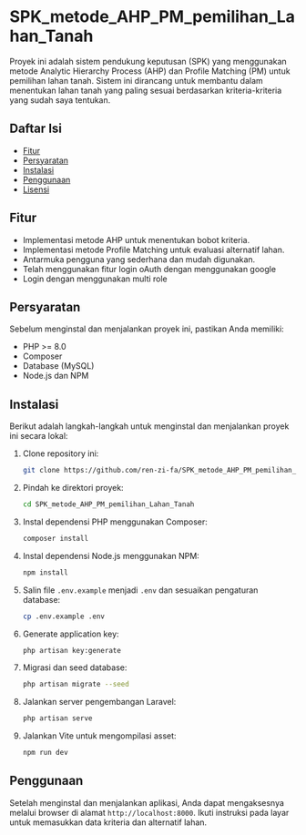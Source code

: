 # SPK_metode_AHP_PM_pemilihan_Lahan_Tanah

Proyek ini adalah sistem pendukung keputusan (SPK) yang menggunakan metode Analytic Hierarchy Process (AHP) dan Profile Matching (PM) untuk pemilihan lahan tanah. Sistem ini dirancang untuk membantu dalam menentukan lahan tanah yang paling sesuai berdasarkan kriteria-kriteria yang sudah saya tentukan.

## Daftar Isi

- [Fitur](#fitur)
- [Persyaratan](#persyaratan)
- [Instalasi](#instalasi)
- [Penggunaan](#penggunaan)
- [Lisensi](#lisensi)


## Fitur

- Implementasi metode AHP untuk menentukan bobot kriteria.
- Implementasi metode Profile Matching untuk evaluasi alternatif lahan.
- Antarmuka pengguna yang sederhana dan mudah digunakan.
- Telah menggunakan fitur login oAuth dengan menggunakan google
- Login dengan menggunakan multi role

## Persyaratan

Sebelum menginstal dan menjalankan proyek ini, pastikan Anda memiliki:

- PHP >= 8.0
- Composer
- Database (MySQL)
- Node.js dan NPM

## Instalasi

Berikut adalah langkah-langkah untuk menginstal dan menjalankan proyek ini secara lokal:

1. Clone repository ini:
    ```bash
    git clone https://github.com/ren-zi-fa/SPK_metode_AHP_PM_pemilihan_Lahan_Tanah.git
    ```

2. Pindah ke direktori proyek:
    ```bash
    cd SPK_metode_AHP_PM_pemilihan_Lahan_Tanah
    ```

3. Instal dependensi PHP menggunakan Composer:
    ```bash
    composer install
    ```

4. Instal dependensi Node.js menggunakan NPM:
    ```bash
    npm install
    ```

5. Salin file `.env.example` menjadi `.env` dan sesuaikan pengaturan database:
    ```bash
    cp .env.example .env
    ```

6. Generate application key:
    ```bash
    php artisan key:generate
    ```

7. Migrasi dan seed database:
    ```bash
    php artisan migrate --seed
    ```

8. Jalankan server pengembangan Laravel:
    ```bash
    php artisan serve
    ```

9. Jalankan Vite untuk mengompilasi asset:
    ```bash
    npm run dev
    ```

## Penggunaan

Setelah menginstal dan menjalankan aplikasi, Anda dapat mengaksesnya melalui browser di alamat `http://localhost:8000`. Ikuti instruksi pada layar untuk memasukkan data kriteria dan alternatif lahan.

